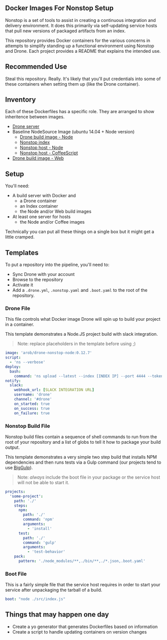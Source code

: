 ## Docker Images For Nonstop Setup
Nonstop is a set of tools to assist in creating a continuous integration and delivery environment. It does this primarily via self-updating service hosts that pull new versions of packaged artifacts from an index.

This repository provides Docker containers for the various concerns in attempts to simplify standing up a functional environment using Nonstop and Drone. Each project provides a README that explains the intended use.

## Recommended Use
Steal this repository. Really. It's likely that you'll put credentials into some of these containers when setting them up (like the Drone container).

## Inventory
Each of these Dockerfiles has a specific role. They are arranged to show inheritence between images.

 * [Drone server](drone/README.md)
 * Baseline NodeSource Image (ubuntu 14.04 + Node version)
	 * [Drone build image - Node](drone-node/README.md)
	 * [Nonstop index](index/README.md)
	 * [Nonstop host - Node](node-host/README.md)
	 * [Nonstop host - CoffeeScript](coffee-host/README.md)
 * [Drone build image - Web](drone-web/README.md)

## Setup
You'll need:
 * A build server with Docker and
 	* a Drone container
 	* an Index container
 	* the Node and/or Web build images
 * At least one server for hosts
 	* the Node and/or Coffee images

 Technically you can put all these things on a single box but it might get a little cramped.

## Templates
To put a repository into the pipeline, you'll need to:

 * Sync Drone with your account
 * Browse to the repository
 * Activate it
 * Add a `.drone.yml`, `.nonstop.yaml` and `.boot.yaml` to the root of the repository.

### Drone File
This file controls what Docker image Drone will spin up to build your project in a container.

This template demonstrates a Node.JS project build with slack integration.

> Note: replace placeholders in the template before using ;)

```yaml
image: 'arob/drone-nonstop-node:0.12.7'
script:
  - 'ns --verbose'
deploy:
  bash:
    command: 'ns upload --latest --index [INDEX IP] --port 4444 --token [AGENT TOKEN]'
notify:
  slack:
    webhook_url: [SLACK INTEGRATION URL]
    username: 'drone'
    channel: '#drone'
    on_started: true
    on_success: true
    on_failure: true
```

### Nonstop Build File
Nonstop build files contain a sequence of shell commands to run from the root of your repository and a list of globs to tell it how to package your build output.

This template demonstrates a very simple two step build that installs NPM dependencies and then runs tests via a Gulp command (our projects tend to use [BigGulp](https://github.com/leankit-labs/biggulp)).

> Note: _always_ include the boot file in your package or the service host will not be able to start it.

```yaml
projects:
  'some-project':
    path: './'
    steps:
      npm:
        path: './'
        command: 'npm'
        arguments:
          - 'install'
      test:
        path: './'
        command: 'gulp'
        arguments:
          - 'test-behavior'
    pack:
      pattern: './node_modules/**,./bin/**,./*.json,.boot.yaml'
```

### Boot File
This is a fairly simple file that the service host requires in order to start your service after unpackaging the tarball of a build.

```yaml
boot: "node ./src/index.js"
```

## Things that may happen one day

 * Create a yo generator that generates Dockerfiles based on information
 * Create a script to handle updating containers on version changes

